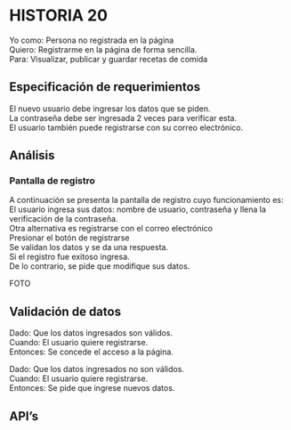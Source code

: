 # HISTORIA 20
Yo como: Persona no registrada en la página<br>
Quiero: Registrarme en la página de forma sencilla.<br>
Para: Visualizar, publicar y guardar recetas de comida<br>

## Especificación de requerimientos
El nuevo usuario debe ingresar los datos que se piden.<br>
La contraseña debe ser ingresada 2 veces para verificar esta.<br>
El usuario también puede registrarse con su correo electrónico.<br>
## Análisis
### Pantalla de registro
A continuación se presenta la pantalla de registro cuyo funcionamiento es:
El usuario ingresa sus datos: nombre de usuario, contraseña y llena la verificación de la contraseña. <br>
Otra alternativa es registrarse con el correo electrónico<br>
Presionar el botón de registrarse<br>
Se validan los datos y se da una respuesta.<br>
Si el registro fue exitoso ingresa.<br>
De lo contrario, se pide que modifique sus datos.<br>

FOTO

## Validación de datos
Dado: Que los datos ingresados son válidos.<br>
Cuando: El usuario quiere registrarse.<br>
Entonces: Se concede el acceso a la página.<br>

Dado: Que los datos ingresados no son válidos.<br>
Cuando: El usuario quiere registrarse.<br>
Entonces: Se pide que ingrese nuevos datos.<br>

## API’s

